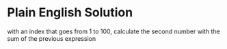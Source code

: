 # Plain English Solution

with an index that goes from 1 to 100, calculate the second number with the sum of the previous expression